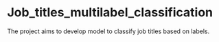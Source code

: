 # Job_titles_multilabel_classification
The project aims to develop model to classify job titles based on labels.
